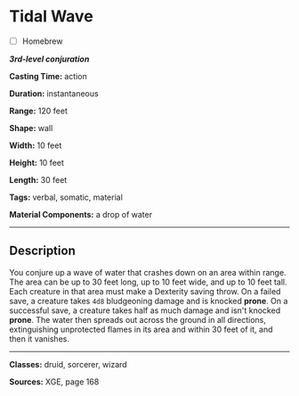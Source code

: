 # Tidal Wave

- [ ] Homebrew

***3rd-level conjuration***

**Casting Time:** action

**Duration:** instantaneous

**Range:** 120 feet

**Shape:** wall

**Width:** 10 feet

**Height:** 10 feet

**Length:** 30 feet

**Tags:** verbal, somatic, material

**Material Components:** a drop of water

---

## Description
You conjure up a wave of water that crashes down on an area within range. The area can be up to 30 feet long, up to 10 feet wide, and up to 10 feet tall. Each creature in that area must make a Dexterity saving throw. On a failed save, a creature takes `4d8` bludgeoning damage and is knocked **prone**. On a successful save, a creature takes half as much damage and isn't knocked **prone**. The water then spreads out across the ground in all directions, extinguishing unprotected flames in its area and within 30 feet of it, and then it vanishes.

---

**Classes:** druid, sorcerer, wizard

**Sources:** XGE, page 168
